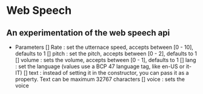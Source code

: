 # Web Speech

## An experimentation of the web speech api

- Parameters
[] Rate : set the utternace speed, accepts between [0 - 10], defaults to 1
[] pitch : set the pitch, accepts between [0 - 2], defaults to 1
[] volume : sets the volume, accepts between [0 - 1], defaults to 1
[] lang : set the language (values use a BCP 47 language tag, like en-US or it-IT)
[] text : instead of setting it in the constructor, you can pass it as a property. Text can be  maximum 
32767 characters
[] voice : sets the voice 

